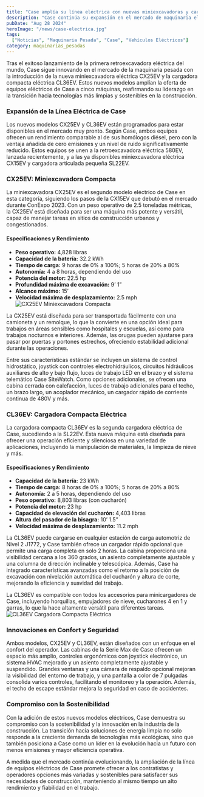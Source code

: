 ```yaml
---
title: "Case amplía su línea eléctrica con nuevas miniexcavadoras y cargadoras compactas"
description: "Case continúa su expansión en el mercado de maquinaria eléctrica con el lanzamiento de la miniexcavadora CX25EV y la cargadora compacta CL36EV, fortaleciendo su compromiso con la sostenibilidad y la innovación."
pubDate: "Aug 28 2024"
heroImage: "/news/case-electrica.jpg"
tags:
  ["Noticias", "Maquinaria Pesada", "Case", "Vehículos Eléctricos"]
category: maquinarias_pesadas
---
```


Tras el exitoso lanzamiento de la primera retroexcavadora eléctrica del mundo, Case sigue innovando en el mercado de la maquinaria pesada con la introducción de la nueva miniexcavadora eléctrica CX25EV y la cargadora compacta eléctrica CL36EV. Estos nuevos modelos amplían la oferta de equipos eléctricos de Case a cinco máquinas, reafirmando su liderazgo en la transición hacia tecnologías más limpias y sostenibles en la construcción.

### Expansión de la Línea Eléctrica de Case

Los nuevos modelos CX25EV y CL36EV están programados para estar disponibles en el mercado muy pronto. Según Case, ambos equipos ofrecen un rendimiento comparable al de sus homólogos diésel, pero con la ventaja añadida de cero emisiones y un nivel de ruido significativamente reducido. Estos equipos se unen a la retroexcavadora eléctrica 580EV, lanzada recientemente, y a las ya disponibles miniexcavadora eléctrica CX15EV y cargadora articulada pequeña SL22EV.

### CX25EV: Miniexcavadora Compacta

La miniexcavadora CX25EV es el segundo modelo eléctrico de Case en esta categoría, siguiendo los pasos de la CX15EV que debutó en el mercado durante ConExpo 2023. Con un peso operativo de 2.5 toneladas métricas, la CX25EV está diseñada para ser una máquina más potente y versátil, capaz de manejar tareas en sitios de construcción urbanos y congestionados.

#### Especificaciones y Rendimiento

- **Peso operativo:** 4,828 libras
- **Capacidad de la batería:** 32.2 kWh
- **Tiempo de carga:** 9 horas de 0% a 100%; 5 horas de 20% a 80%
- **Autonomía:** 4 a 8 horas, dependiendo del uso
- **Potencia del motor:** 22.5 hp
- **Profundidad máxima de excavación:** 9’ 1”
- **Alcance máximo:** 15’
- **Velocidad máxima de desplazamiento:** 2.5 mph
![CX25EV Miniexcavadora Compacta](/news/mini-excavator.jpg)

La CX25EV está diseñada para ser transportada fácilmente con una camioneta y un remolque, lo que la convierte en una opción ideal para trabajos en áreas sensibles como hospitales y escuelas, así como para trabajos nocturnos e interiores. Además, las orugas pueden ajustarse para pasar por puertas y portones estrechos, ofreciendo estabilidad adicional durante las operaciones.

Entre sus características estándar se incluyen un sistema de control hidrostático, joystick con controles electrohidráulicos, circuitos hidráulicos auxiliares de alto y bajo flujo, luces de trabajo LED en el brazo y el sistema telemático Case SiteWatch. Como opciones adicionales, se ofrecen una cabina cerrada con calefacción, luces de trabajo adicionales para el techo, un brazo largo, un acoplador mecánico, un cargador rápido de corriente continua de 480V y más.

### CL36EV: Cargadora Compacta Eléctrica

La cargadora compacta CL36EV es la segunda cargadora eléctrica de Case, sucediendo a la SL22EV. Esta nueva máquina está diseñada para ofrecer una operación eficiente y silenciosa en una variedad de aplicaciones, incluyendo la manipulación de materiales, la limpieza de nieve y más.

#### Especificaciones y Rendimiento

- **Capacidad de la batería:** 23 kWh
- **Tiempo de carga:** 8 horas de 0% a 100%; 5 horas de 20% a 80%
- **Autonomía:** 2 a 5 horas, dependiendo del uso
- **Peso operativo:** 8,803 libras (con cucharón)
- **Potencia del motor:** 23 hp
- **Capacidad de elevación del cucharón:** 4,403 libras
- **Altura del pasador de la bisagra:** 10’ 1.5”
- **Velocidad máxima de desplazamiento:** 11.2 mph

La CL36EV puede cargarse en cualquier estación de carga automotriz de Nivel 2 J1772, y Case también ofrece un cargador rápido opcional que permite una carga completa en solo 2 horas. La cabina proporciona una visibilidad cercana a los 360 grados, un asiento completamente ajustable y una columna de dirección inclinable y telescópica. Además, Case ha integrado características avanzadas como el retorno a la posición de excavación con nivelación automática del cucharón y altura de corte, mejorando la eficiencia y suavidad del trabajo.

La CL36EV es compatible con todos los accesorios para minicargadores de Case, incluyendo horquillas, empujadores de nieve, cucharones 4 en 1 y garras, lo que la hace altamente versátil para diferentes tareas.
![CL36EV Cargadora Compacta Eléctrica](/news/compacto-case.jpg)

### Innovaciones en Confort y Seguridad

Ambos modelos, CX25EV y CL36EV, están diseñados con un enfoque en el confort del operador. Las cabinas de la Serie Max de Case ofrecen un espacio más amplio, controles ergonómicos con joystick electrónico, un sistema HVAC mejorado y un asiento completamente ajustable y suspendido. Grandes ventanas y una cámara de respaldo opcional mejoran la visibilidad del entorno de trabajo, y una pantalla a color de 7 pulgadas consolida varios controles, facilitando el monitoreo y la operación. Además, el techo de escape estándar mejora la seguridad en caso de accidentes.

### Compromiso con la Sostenibilidad

Con la adición de estos nuevos modelos eléctricos, Case demuestra su compromiso con la sostenibilidad y la innovación en la industria de la construcción. La transición hacia soluciones de energía limpia no solo responde a la creciente demanda de tecnologías más ecológicas, sino que también posiciona a Case como un líder en la evolución hacia un futuro con menos emisiones y mayor eficiencia operativa.

A medida que el mercado continúa evolucionando, la ampliación de la línea de equipos eléctricos de Case promete ofrecer a los contratistas y operadores opciones más variadas y sostenibles para satisfacer sus necesidades de construcción, manteniendo al mismo tiempo un alto rendimiento y fiabilidad en el trabajo.
